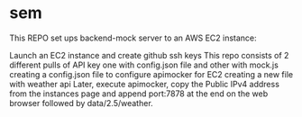 # sem
This REPO set ups backend-mock server to an AWS EC2 instance:

Launch an EC2 instance and create github ssh keys
This repo consists of 2 different pulls of API key
one with config.json file and other with mock.js
creating a config.json file to configure apimocker for EC2
creating a new file with weather api
Later, execute apimocker, copy the Public IPv4 address from the instances page and append port:7878 at the end on the web browser followed by data/2.5/weather.
